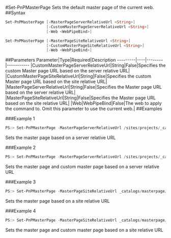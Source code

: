 #Set-PnPMasterPage
Sets the default master page of the current web.
##Syntax
```powershell
Set-PnPMasterPage [-MasterPageServerRelativeUrl <String>]
                  [-CustomMasterPageServerRelativeUrl <String>]
                  [-Web <WebPipeBind>]
```


```powershell
Set-PnPMasterPage [-MasterPageSiteRelativeUrl <String>]
                  [-CustomMasterPageSiteRelativeUrl <String>]
                  [-Web <WebPipeBind>]
```


##Parameters
Parameter|Type|Required|Description
---------|----|--------|-----------
|CustomMasterPageServerRelativeUrl|String|False|Specifies the custom Master page URL based on the server relative URL|
|CustomMasterPageSiteRelativeUrl|String|False|Specifies the custom Master page URL based on the site relative URL|
|MasterPageServerRelativeUrl|String|False|Specifies the Master page URL based on the server relative URL|
|MasterPageSiteRelativeUrl|String|False|Specifies the Master page URL based on the site relative URL|
|Web|WebPipeBind|False|The web to apply the command to. Omit this parameter to use the current web.|
##Examples

###Example 1
```powershell
PS:> Set-PnPMasterPage -MasterPageServerRelativeUrl /sites/projects/_catalogs/masterpage/oslo.master
```
Sets the master page based on a server relative URL

###Example 2
```powershell
PS:> Set-PnPMasterPage -MasterPageServerRelativeUrl /sites/projects/_catalogs/masterpage/oslo.master -CustomMasterPageServerRelativeUrl /sites/projects/_catalogs/masterpage/oslo.master
```
Sets the master page and custom master page based on a server relative URL

###Example 3
```powershell
PS:> Set-PnPMasterPage -MasterPageSiteRelativeUrl _catalogs/masterpage/oslo.master
```
Sets the master page based on a site relative URL

###Example 4
```powershell
PS:> Set-PnPMasterPage -MasterPageSiteRelativeUrl _catalogs/masterpage/oslo.master -CustomMasterPageSiteRelativeUrl _catalogs/masterpage/oslo.master
```
Sets the master page and custom master page based on a site relative URL
